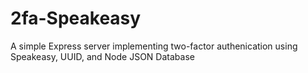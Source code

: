 # 2fa-Speakeasy
A simple Express server implementing two-factor authenication using Speakeasy, UUID, and Node JSON Database
